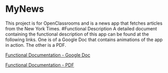 # MyNews
This project is for OpenClassrooms and is a news app that fetches articles from the New York Times.
#Functional Description
A detailed document containing the functional description of this app can be found at the following links. One is of a Google Doc that contains animations of the app in action. The other is a PDF.

[Functional Documentation - Google Doc](https://drive.google.com/open?id=1YyRlPtEOHO6t98cfqjYF1nRSldeqjdczVYLE1qRKAfg)

[Functional Documentation - PDF]()
